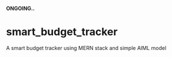 **ONGOING..** <br>
# smart_budget_tracker
A smart budget tracker using MERN stack and simple AIML model 

